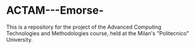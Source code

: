 # ACTAM---Emorse-
This is a repository for the project of the Advanced Computing Technologies and Methodologies course, held at the Milan's "Politecnico" University.
